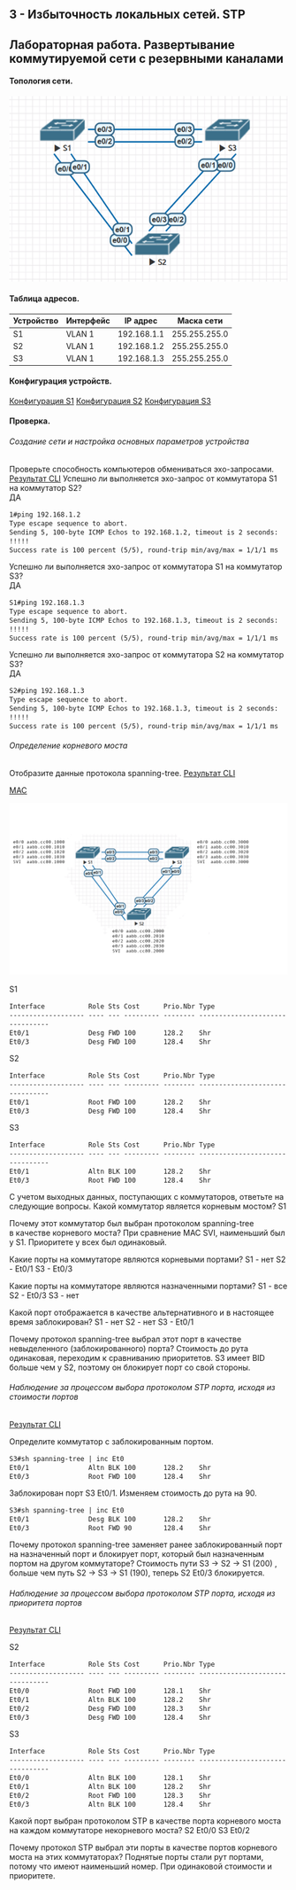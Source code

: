  
## 3 - Избыточность локальных сетей. STP 
## Лабораторная работа. Развертывание коммутируемой сети с резервными каналами

#### Топология сети.
![](stp.png)


#### Таблица адресов.

| Устройство | Интерфейс | IP адрес | Маска сети | 
| --------| --------- | --------- | -------- | 
|  S1 | VLAN 1 | 192.168.1.1 | 255.255.255.0  | 
|  S2 | VLAN 1 | 192.168.1.2 | 255.255.255.0  | 
|  S3 | VLAN 1 | 192.168.1.3 | 255.255.255.0 | 

#### Конфигурация устройств.
[Конфигурация S1](s1.txt)
[Конфигурация S2](s2.txt)
[Конфигурация S3](s3.txt)

#### Проверка.

###### Создание сети и настройка основных параметров устройства

Проверьте способность компьютеров обмениваться эхо-запросами.
[Результат CLI](test-ping.txt)
Успешно ли выполняется эхо-запрос от коммутатора S1 на коммутатор S2?	
ДА
```
1#ping 192.168.1.2
Type escape sequence to abort.
Sending 5, 100-byte ICMP Echos to 192.168.1.2, timeout is 2 seconds:
!!!!!
Success rate is 100 percent (5/5), round-trip min/avg/max = 1/1/1 ms
```
Успешно ли выполняется эхо-запрос от коммутатора S1 на коммутатор S3?	
ДА
```
S1#ping 192.168.1.3
Type escape sequence to abort.
Sending 5, 100-byte ICMP Echos to 192.168.1.3, timeout is 2 seconds:
!!!!!
Success rate is 100 percent (5/5), round-trip min/avg/max = 1/1/1 ms
```
Успешно ли выполняется эхо-запрос от коммутатора S2 на коммутатор S3?	
ДА
```
S2#ping 192.168.1.3
Type escape sequence to abort.
Sending 5, 100-byte ICMP Echos to 192.168.1.3, timeout is 2 seconds:
!!!!!
Success rate is 100 percent (5/5), round-trip min/avg/max = 1/1/1 ms
```


###### Определение корневого моста

Отобразите данные протокола spanning-tree.
[Результат CLI](stp1.txt)

[MAC](mac.txt)

![](stp2.png)
 
S1
```
Interface           Role Sts Cost      Prio.Nbr Type
------------------- ---- --- --------- -------- --------------------------------
Et0/1               Desg FWD 100       128.2    Shr 
Et0/3               Desg FWD 100       128.4    Shr 
```

S2
```
Interface           Role Sts Cost      Prio.Nbr Type
------------------- ---- --- --------- -------- --------------------------------
Et0/1               Root FWD 100       128.2    Shr 
Et0/3               Desg FWD 100       128.4    Shr 
```

S3
```
Interface           Role Sts Cost      Prio.Nbr Type
------------------- ---- --- --------- -------- --------------------------------
Et0/1               Altn BLK 100       128.2    Shr 
Et0/3               Root FWD 100       128.4    Shr 
```

С учетом выходных данных, поступающих с коммутаторов, ответьте на следующие вопросы.
Какой коммутатор является корневым мостом? 
S1

Почему этот коммутатор был выбран протоколом spanning-tree в качестве корневого моста?
При сравнение MAC SVI, наименьший был у  S1. Приоритете у всех был одинаковый. 

Какие порты на коммутаторе являются корневыми портами? 
S1 - нет
S2 - Et0/1
S3 - Et0/3

Какие порты на коммутаторе являются назначенными портами? 
S1 - все
S2 - Et0/3
S3 - нет

Какой порт отображается в качестве альтернативного и в настоящее время заблокирован? 
S1 - нет
S2 - нет
S3 - Et0/1

Почему протокол spanning-tree выбрал этот порт в качестве невыделенного (заблокированного) порта?
Стоимость до рута одинаковая, переходим к сравниванию приоритетов. S3 имеет BID больше чем у S2, поэтому он блокирует порт со свой стороны.


###### Наблюдение за процессом выбора протоколом STP порта, исходя из стоимости портов

[Результат CLI](stp2.txt)

Определите коммутатор с заблокированным портом.
```
S3#sh spanning-tree | inc Et0
Et0/1               Altn BLK 100       128.2    Shr 
Et0/3               Root FWD 100       128.4    Shr 
```
 Заблокирован порт S3 Et0/1. Изменяем стоимость до рута на 90.
```
S3#sh spanning-tree | inc Et0
Et0/1               Desg BLK 100       128.2    Shr 
Et0/3               Root FWD 90        128.4    Shr 
```

Почему протокол spanning-tree заменяет ранее заблокированный порт на назначенный порт и блокирует порт, который был назначенным портом на другом коммутаторе?
Стоимость пути S3 -> S2 -> S1 (200) , больше чем путь S2 -> S3 -> S1 (190), теперь S2 Et0/3 блокируется.

###### Наблюдение за процессом выбора протоколом STP порта, исходя из приоритета портов

[Результат CLI](stp3.txt)

S2
```
Interface           Role Sts Cost      Prio.Nbr Type
------------------- ---- --- --------- -------- --------------------------------
Et0/0               Root FWD 100       128.1    Shr 
Et0/1               Altn BLK 100       128.2    Shr 
Et0/2               Desg FWD 100       128.3    Shr 
Et0/3               Desg FWD 100       128.4    Shr 
```

S3
```
Interface           Role Sts Cost      Prio.Nbr Type
------------------- ---- --- --------- -------- --------------------------------
Et0/0               Altn BLK 100       128.1    Shr 
Et0/1               Altn BLK 100       128.2    Shr 
Et0/2               Root FWD 100       128.3    Shr 
Et0/3               Altn BLK 100       128.4    Shr 
```

Какой порт выбран протоколом STP в качестве порта корневого моста на каждом коммутаторе некорневого моста?
S2 Et0/0
S3 Et0/2

Почему протокол STP выбрал эти порты в качестве портов корневого моста на этих коммутаторах?
Поднятые порты стали рут портами, потому что имеют наименьший номер. При одинаковой стоимости и приоритете.
